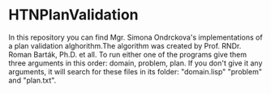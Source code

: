 # HTNPlanValidation
In this repository you can find Mgr. Simona Ondrckova's implementations of a plan validation alghorithm.The algorithm was created by Prof. RNDr. Roman Barták, Ph.D. et all. 
To run either one of the programs give them three arguments in this order: domain, problem, plan.
If you don't give it any arguments, it will search for these files in its folder: "domain.lisp" "problem" and "plan.txt". 
